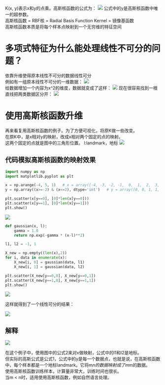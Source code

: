 K(x, y)表示x和y的点乘。高斯核函数的公式为：
![](http://windmissing.github.io/images/2019/244.jpg)
公式中的y是高斯核函数中唯一的超参数。  
高斯核函数 = RBF核 = Radial Basis Function Kernel = 镜像基函数   
高斯核函数本质是将每个样本点映射到一个无穷维的特征空间

# 多项式特征为什么能处理线性不可分的问题？

依靠升维使得原本线性不可分的数据线性可分  
例如有一组原本线性不可分的一维数据：
![](http://windmissing.github.io/images/2019/245.jpg)  
给数据增加一个内容为x^2的维度，数据就变成了这样：
![](http://windmissing.github.io/images/2019/246.jpg)
现在很容易找到一根直线把两类数据区分开：
![](http://windmissing.github.io/images/2019/247.jpg)

# 使用高斯核函数升维

再来看复用高斯核函数的例子。为了方便可视化，将原K做一些改变。  
在原K中，是x相对y的映射，改成x相对两个固定的点的映射。  
这两个固定的点就是图中的三角形位置。  l:landmark，地标
![](http://windmissing.github.io/images/2019/248.jpg)

## 代码模拟高斯核函数的映射效果

```python
import numpy as np
import matplotlib.pyplot as plt

x = np.arange(-4, 5, 1)   # x = array([-4, -3, -2, -1,  0,  1,  2,  3,  4])
y = np.array((x>=-2) & (x<=2), dtype='int')   # y = array([0, 0, 1, 1, 1, 1, 1, 0, 0])

plt.scatter(x[y==0], [0]*len(x[y==0]))
plt.scatter(x[y==1], [0]*len(x[y==1]))
plt.show()
```

![](http://windmissing.github.io/images/2019/249.png)

```python
def gaussian(x, l):
    gamma = 1.0
    return np.exp(-gamma * (x-l)**2)

l1, l2 = -1, 1

X_new = np.empty((len(x),2))
for i, data in enumerate(x):
    X_new[i, 0] = gaussian(data, l1)
    X_new[i, 1] = gaussian(data, l2)

plt.scatter(X_new[y==0,0], X_new[y==0,1])
plt.scatter(X_new[y==1,0], X_new[y==1,1])
plt.show()
```

![](http://windmissing.github.io/images/2019/250.png)

这样就得到了一个线性可分的结果：

![](http://windmissing.github.io/images/2019/251.jpg)

## 解释

![](http://windmissing.github.io/images/2019/248.jpg)

在这个例子中，使用图中的公式2来对x做映射，公式中的l1和l2是地标。  
但实际的高斯公式是公式1，公式中的y是每一个数据点，也就是说，在高斯核函数中，每个样本都是一个地标landmark。它将m*n的数据映射成了m*m的数据。  
使用高斯核函数训练样本，计算量非常大，训练时间也很长。  
当m < n时，适用使用高斯核函数，例如自然语言处理。
